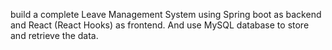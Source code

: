 build a complete Leave Management System using Spring boot as backend and React (React Hooks) as frontend. And use MySQL database to store and retrieve the data.
